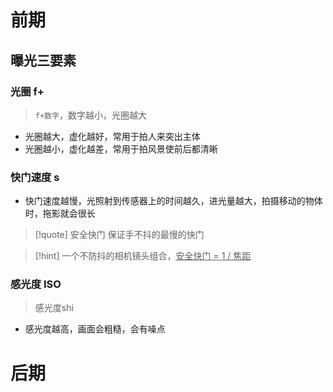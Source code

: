 # 前期
## 曝光三要素
### 光圈 f+
>`f+数字`，数字越小，光圈越大

- 光圈越大，虚化越好，常用于拍人来突出主体
- 光圈越小，虚化越差，常用于拍风景使前后都清晰
### 快门速度 s
- 快门速度越慢，光照射到传感器上的时间越久，进光量越大，拍摄移动的物体时，拖影就会很长

>[!quote] 安全快门
>保证手不抖的最慢的快门

>[!hint] 一个不防抖的相机镜头组合，<u>安全快门 = 1 / 焦距</u>

### 感光度 ISO
>感光度shi

- 感光度越高，画面会粗糙，会有噪点

# 后期
